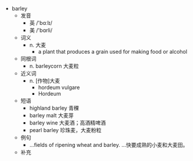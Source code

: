 - barley
  - 发音
    - 英 /'bɑːlɪ/
    - 美 /'bɑrli/
  - 词义
    - n. 大麦
      - a plant that produces a grain used for making food or alcohol
  - 同根词
    - n. barleycorn 大麦粒
  - 近义词
    - n. [作物]大麦
      - hordeum vulgare
      - Hordeum
  - 短语
    - highland barley 青稞
    - barley malt 大麦芽
    - barley wine 大麦酒；高酒精啤酒
    - pearl barley 珍珠麦，大麦粉粒
  - 例句
    - ...fields of ripening wheat and barley. …快要成熟的小麦和大麦田。
  - 补充
